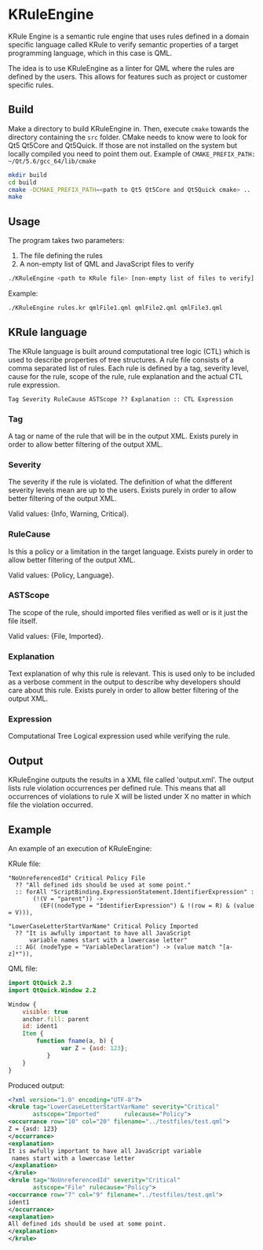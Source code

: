 KRuleEngine
===========
KRule Engine is a semantic rule engine that uses rules defined in a
domain specific language called KRule to verify semantic properties
of a target programming language, which in this case is QML.

The idea is to use KRuleEngine as a linter for QML where the rules
are defined by the users. This allows for features such as project
or customer specific rules.

Build
-----
Make a directory to build KRuleEngine in.
Then, execute `cmake` towards the directory containing the `src` folder.
CMake needs to know were to look for Qt5 Qt5Core and Qt5Quick.
If those are not installed on the system but locally compiled you need
to point them out. Example of `CMAKE_PREFIX_PATH: ~/Qt/5.6/gcc_64/lib/cmake`

```bash
mkdir build
cd build
cmake -DCMAKE_PREFIX_PATH=<path to Qt5 Qt5Core and Qt5Quick cmake> ..
make
```

Usage
-----
The program takes two parameters:
1. The file defining the rules
2. A non-empty list of QML and JavaScript files to verify

```bash
./KRuleEngine <path to KRule file> [non-empty list of files to verify]
```

Example:
```bash
./KRuleEngine rules.kr qmlFile1.qml qmlFile2.qml qmlFile3.qml
```

KRule language
--------------
The KRule language is built around computational tree logic (CTL)
which is used to describe properties of tree structures. A rule file
consists of a comma separated list of rules. Each rule is defined
by a tag, severity level, cause for the rule, scope of the rule,
rule explanation and the actual CTL rule expression.

```
Tag Severity RuleCause ASTScope ?? Explanation :: CTL Expression
```

### Tag
A tag or name of the rule that will be in the output XML.
Exists purely in order to allow better filtering of the output XML.

### Severity
The severity if the rule is violated. The definition of what the
different severity levels mean are up to the users.
Exists purely in order to allow better filtering of the output XML.

Valid values: {Info, Warning, Critical}.

### RuleCause
Is this a policy or a limitation in the target language.
Exists purely in order to allow better filtering of the output XML.

Valid values: {Policy, Language}.

### ASTScope
The scope of the rule, should imported files verified as well or
is it just the file itself.

Valid values: {File, Imported}.

### Explanation
Text explanation of why this rule is relevant.
This is used only to be included as a verbose comment in the output
to describe why developers should care about this rule. Exists purely
in order to allow better filtering of the output XML.

### Expression
Computational Tree Logical expression used while verifying the rule.

Output
------
KRuleEngine outputs the results in a XML file called 'output.xml'.
The output lists rule violation occurrences per defined rule. This
means that all occurrences of violations to rule X will be listed
under X no matter in which file the violation occurred.

Example
-------
An example of an execution of KRuleEngine:

KRule file:
```KRule
"NoUnreferencedId" Critical Policy File
  ?? "All defined ids should be used at some point."
  :: forAll "ScriptBinding.ExpressionStatement.IdentifierExpression" :
       (!(V = "parent")) ->
         (EF((nodeType = "IdentifierExpression") & !(row = R) & (value = V))),

"LowerCaseLetterStartVarName" Critical Policy Imported
  ?? "It is awfully important to have all JavaScript
      variable names start with a lowercase letter"
  :: AG( (nodeType = "VariableDeclaration") -> (value match "[a-z]*")),
```

QML file:
```QML
import QtQuick 2.3
import QtQuick.Window 2.2

Window {
    visible: true
    anchor.fill: parent
    id: ident1
    Item {
        function fname(a, b) {
               var Z = {asd: 123};
           }
    }
}
```

Produced output:
```XML
<?xml version="1.0" encoding="UTF-8"?>
<krule tag="LowerCaseLetterStartVarName" severity="Critical"
       astscope="Imported"       rulecause="Policy">
<occurrance row="10" col="20" filename="../testfiles/test.qml">
Z = {asd: 123}
</occurrance>
<explanation>
It is awfully important to have all JavaScript variable
 names start with a lowercase letter
</explanation>
</krule>
<krule tag="NoUnreferencedId" severity="Critical"
       astscope="File" rulecause="Policy">
<occurrance row="7" col="9" filename="../testfiles/test.qml">
ident1
</occurrance>
<explanation>
All defined ids should be used at some point.
</explanation>
</krule>
```
